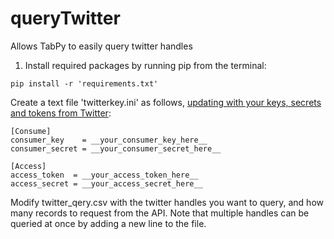 # queryTwitter
Allows TabPy to easily query twitter handles

1) Install required packages by running pip from the terminal: 
```
pip install -r 'requirements.txt'
```
Create a text file 'twitterkey.ini' as follows, [updating with your keys, secrets and tokens from Twitter](https://developer.twitter.com/en/docs/authentication/oauth-1-0a):
```
[Consume]
consumer_key    = __your_consumer_key_here__
consumer_secret = __your_consumer_secret_here__

[Access]
access_token  = __your_access_token_here__
access_secret = __your_access_secret_here__
```
Modify twitter_qery.csv with the twitter handles you want to query, and how many records to request from the API. Note that multiple handles can be queried at once by adding a new line to the file.
